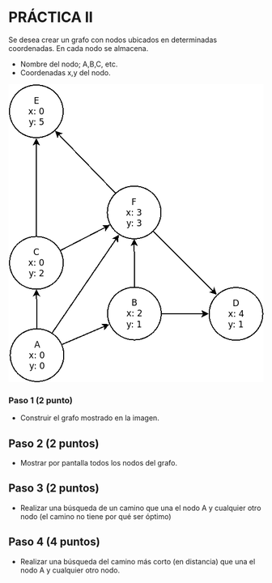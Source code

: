 # PRÁCTICA II

Se desea crear un grafo con nodos ubicados en determinadas coordenadas. En cada nodo se almacena.
- Nombre del nodo; A,B,C, etc.
- Coordenadas x,y del nodo.

![Graph](./graph.png?raw=true "Graph")

### Paso 1 (2 punto)

  * Construir el grafo mostrado en la imagen.

## Paso 2 (2 puntos)
  * Mostrar por pantalla todos los nodos del grafo.
  
## Paso 3 (2 puntos)
  * Realizar una búsqueda de un camino que una el nodo A y cualquier otro nodo (el camino no tiene por qué ser óptimo)

## Paso 4 (4 puntos)
  * Realizar una búsqueda del camino más corto (en distancia) que una el nodo A y cualquier otro nodo.

